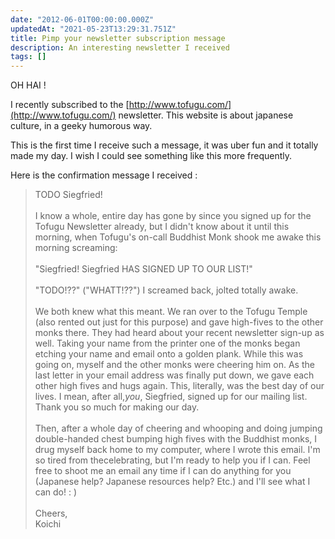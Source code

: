 ```yaml
---
date: "2012-06-01T00:00:00.000Z"
updatedAt: "2021-05-23T13:29:31.751Z"
title: Pimp your newsletter subscription message
description: An interesting newsletter I received
tags: []
---
```


OH HAI !

I recently subscribed to the [http://www.tofugu.com/](http://www.tofugu.com/) newsletter. This website is about japanese culture, in a geeky humorous way.

This is the first time I receive such a message, it was uber fun and it totally made my day. I wish I could see something like this more frequently.

Here is the confirmation message I received :

> TODO Siegfried!<br>
> <br>
> I know a whole, entire day has gone by since you signed up for the Tofugu Newsletter already, but I didn't know about it until this morning, when Tofugu's on-call Buddhist Monk shook me awake this morning screaming:<br>
> <br>
> "Siegfried! Siegfried HAS SIGNED UP TO OUR LIST!"<br>
> <br>
> "TODO!??" ("WHATT!??") I screamed back, jolted totally awake.<br>
> <br>
> We both knew what this meant. We ran over to the Tofugu Temple (also rented out just for this purpose) and gave high-fives to the other monks there. They had heard about your recent newsletter sign-up as well. Taking your name from the printer one of the monks began etching your name and email onto a golden plank. While this was going on, myself and the other monks were cheering him on. As the last letter in your email address was finally put down, we gave each other high fives and hugs again. This, literally, was the best day of our lives. I mean, after all,_you_, Siegfried, signed up for our mailing list. Thank you so much for making our day.<br>
> <br>
> Then, after a whole day of cheering and whooping and doing jumping double-handed chest bumping high fives with the Buddhist monks, I drug myself back home to my computer, where I wrote this email. I'm so tired from thecelebrating, but I'm ready to help you if I can. Feel free to shoot me an email any time if I can do anything for you (Japanese help? Japanese resources help? Etc.) and I'll see what I can do! : )<br>
> <br>
> Cheers,<br>
> Koichi
